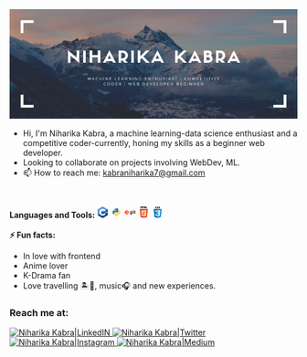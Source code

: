 ![picture alt](https://github.com/feyre-2001/feyre-2001/blob/master/Mountain%20Photography%20Studio%20Facebook%20Cover.png)

- Hi, I'm Niharika Kabra, a machine learning-data science enthusiast and a competitive coder-currently, honing my skills as a beginner web developer. 
- Looking to collaborate on projects involving WebDev, ML.
- 📫 How to reach me: kabraniharika7@gmail.com

&nbsp;

**Languages and Tools:**
<code><img height="20" src="https://raw.githubusercontent.com/github/explore/80688e429a7d4ef2fca1e82350fe8e3517d3494d/topics/cpp/cpp.png"></code>
<code><img height="20" src="https://raw.githubusercontent.com/github/explore/80688e429a7d4ef2fca1e82350fe8e3517d3494d/topics/python/python.png"></code>
<code><img height="20" src="https://raw.githubusercontent.com/github/explore/80688e429a7d4ef2fca1e82350fe8e3517d3494d/topics/git/git.png"></code>
<code><img height="20" src="https://raw.githubusercontent.com/github/explore/80688e429a7d4ef2fca1e82350fe8e3517d3494d/topics/html/html.png"></code>
<code><img height="20" src="https://raw.githubusercontent.com/github/explore/80688e429a7d4ef2fca1e82350fe8e3517d3494d/topics/css/css.png"></code>
<br />
<br />
**⚡ Fun facts:**
- In love with frontend
- Anime lover
- K-Drama fan
- Love travelling 🏝️🗻, music🎧  and new experiences.
&nbsp;
### Reach me at:
<a href="https://www.linkedin.com/in/niharika-kabra-748464197/">
  <img alt="Niharika Kabra|LinkedIN" width="30px" src="https://cdn.jsdelivr.net/npm/simple-icons@v3/icons/linkedin.svg" />
</a>
<a href="https://twitter.com/KabraNiharika">
  <img alt="Niharika Kabra|Twitter" width="30px" src="https://cdn.jsdelivr.net/npm/simple-icons@v3/icons/twitter.svg" />
</a>
<a href="https://www.instagram.com/hellcaster_____/">
  <img alt="Niharika Kabra|Instagram" width="30px" src="https://cdn.jsdelivr.net/npm/simple-icons@v3/icons/instagram.svg" />
</a>
<a href="https://medium.com/@kabraniharika7">
  <img alt="Niharika Kabra|Medium" width="30px" src="https://cdn.jsdelivr.net/npm/simple-icons@v3/icons/medium.svg" />
</a>
